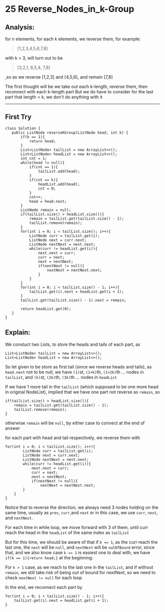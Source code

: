 # 25 Reverse_Nodes_in_k-Group

## **Analysis**:

for n elements, for each k elements, we reverse them, for example:
> [1,2,3,4,5,6,7,8]

with k = 3, will turn out to be
> [3,2,1, 6,5,4, 7,8]

,so as we reverse [1,2,3] and [4,5,6], and remain [7,8]


The first thought will be we take out each k-length, reverse them, then reconnect with each k-length part
But we do have to consider for the last part that length < k, we don't do anything with it

 ---
 ## **First Try**

 ```
 class Solution {
    public ListNode reverseKGroup(ListNode head, int k) {
        if(k == 1){
            return head;
        }
        List<ListNode> tailList = new ArrayList<>();
        List<ListNode> headList = new ArrayList<>();
        int cnt = 1;
        while(head != null){
            if(cnt == 1){
                tailList.add(head);
            }
            if(cnt == k){
                headList.add(head);
                cnt = 0;
            }
            cnt++;
            head = head.next;
        }
        ListNode remain = null;
        if(tailList.size() > headList.size()){
            remain = tailList.get(tailList.size() - 1);
            tailList.remove(remain);
        }
        for(int i = 0; i < tailList.size(); i++){
            ListNode curr = tailList.get(i);
            ListNode next = curr.next;
            ListNode nextNext = next.next;
            while(curr != headList.get(i)){
                next.next = curr;
                curr = next;
                next = nextNext;
                if(nextNext != null){
                    nextNext = nextNext.next;
                }
            }
        }
        for(int i = 0; i < tailList.size() - 1; i++){
            tailList.get(i).next = headList.get(i + 1);
        }
        tailList.get(tailList.size() - 1).next = remain;
        
        return headList.get(0);
    }
}
```

## Explain:

We constuct two Lists, to store the heads and tails of each part, as
```
List<ListNode> tailList = new ArrayList<>();
List<ListNode> headList = new ArrayList<>();
```

So let given to be store as first tail (since we reverse heads and tails), as `head.next` not to be null, we have 
`(1)`st, `(1+k)`th, `(1+2k)`th ... nodes in `tailList`, and
`(k)`st, `(2k)`th, `(3k)`th ... nodes in `headList`

If we have 1 more tail in the `tailList` (which supposed to be one more head in original NodeList), implied that we have one part not reverse as `remain`, so

```
if(tailList.size() > headList.size()){
    remain = tailList.get(tailList.size() - 1);
    tailList.remove(remain);
}
```

otherwise `remain` will be `null`, by either case to connect at the end of answer


for each part with head and tail respectively, we reverse them with 
```
for(int i = 0; i < tailList.size(); i++){
        ListNode curr = tailList.get(i);
        ListNode next = curr.next;
        ListNode nextNext = next.next;
        while(curr != headList.get(i)){
            next.next = curr;
            curr = next;
            next = nextNext;
            if(nextNext != null){
                nextNext = nextNext.next;
        }
    }
}
```

Notice that to reverse the direction, we always need 3 nodes holding on the same time, usually as `prev`, `curr`,and `next` or in this case, we use `curr`, `next`, and `nextNext`.

For each time in while loop, we move forward with 3 of them, until curr reach the head in the `headList` of the same index as `tailList`

But for this time, we should be aware of that if `k == 1`, as the curr reach the last one, the `next` will be `null`, and `nextNext` will be `outOfBound` error, since that, and we also know case `k == 1` is easiest one to deal with, we have `if(k == 1){return head;}` at the beginning.

For `k > 1` case, as we reach to the last one in the `tailList`, and if without `remain`, we still take risk of being out of bound for nextNext, so we need to check `nextNext != null` for each loop

In the end, we reconnect each part by
```
for(int i = 0; i < tailList.size() - 1; i++){
    tailList.get(i).next = headList.get(i + 1);
}
```
